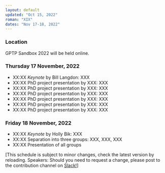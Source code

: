 ```yaml
---
layout: default
updated: "Oct 15, 2022"
roman: "XIX"
dates: "Nov 17-18, 2022"
---
```


### Location
GPTP Sandbox 2022 will be held online.

### Thursday 17 November, 2022

- XX:XX _Keynote_ by Bill Langdon: XXX
- XX:XX PhD project presentation by XXX: XXX
- XX:XX PhD project presentation by XXX: XXX
- XX:XX PhD project presentation by XXX: XXX
- XX:XX PhD project presentation by XXX: XXX
- XX:XX PhD project presentation by XXX: XXX
- XX:XX PhD project presentation by XXX: XXX

### Friday 18 November, 2022
- XX:XX _Keynote_ by Holly Bik: XXX
- XX:XX Separation into three groups: XXX, XXX, XXX
- XX:XX Presentation of all groups

[This schedule is subject to minor changes, check the latest version by reloading. Speakers: Should you need to request a change, please post to the contribution channel on [Slack!](https://gptp-workshops.slack.com)]

